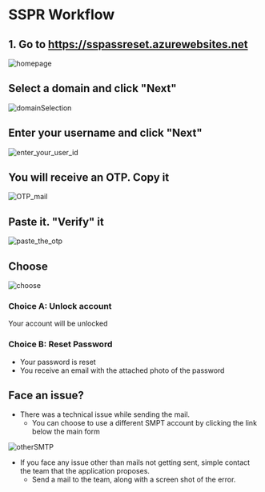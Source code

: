 # SSPR Workflow

## 1. Go to https://sspassreset.azurewebsites.net

![homepage](images/Picture1.png)

## Select a domain and click "Next"

![domainSelection](images/Picture2.png)

## Enter your username and click "Next"

![enter_your_user_id](images/Picture3.png)

## You will receive an OTP. Copy it

![OTP_mail](images/Picture4.png)

## Paste it. "Verify" it

![paste_the_otp](images/Picture5.png)

## Choose

![choose](images/Picture6.png)

### Choice A: Unlock account

Your account will be unlocked

### Choice B: Reset Password

- Your password is reset
- You receive an email with the attached photo of the password

## Face an issue?

- There was a technical issue while sending the mail.
  - You can choose to use a different SMPT account by clicking the link below the main form

![otherSMTP](images/Picture7.png)

- If you face any issue other than mails not getting sent, simple contact the team that the application proposes.
  - Send a mail to the team, along with a screen shot of the error.